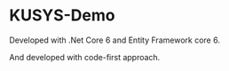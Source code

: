 # KUSYS-Demo

Developed with .Net Core 6 and Entity Framework core 6.

And developed with code-first approach.
